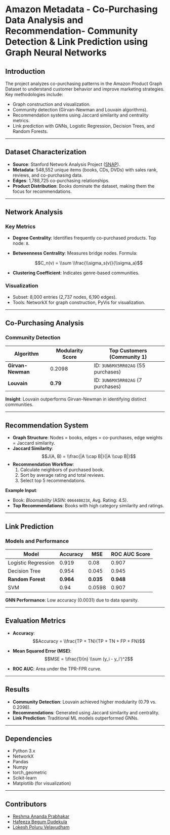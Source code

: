 # Amazon Metadata - Co-Purchasing Data Analysis and Recommendation- Community Detection & Link Prediction using Graph Neural Networks
## Introduction
The project analyzes co-purchasing patterns in the Amazon Product Graph Dataset to understand customer behavior and improve marketing strategies. Key methodologies include:  
- Graph construction and visualization.  
- Community detection (Girvan-Newman and Louvain algorithms).  
- Recommendation systems using Jaccard similarity and centrality metrics.  
- Link prediction with GNNs, Logistic Regression, Decision Trees, and Random Forests.  

---

## Dataset Characterization
- **Source**: Stanford Network Analysis Project ([SNAP](https://snap.stanford.edu/data/amazon0302.html)).  
- **Metadata**: 548,552 unique items (books, CDs, DVDs) with sales rank, reviews, and co-purchasing data.  
- **Edges**: 1,788,725 co-purchasing relationships.  
- **Product Distribution**: Books dominate the dataset, making them the focus for recommendations.  

---

## Network Analysis
### Key Metrics
- **Degree Centrality**: Identifies frequently co-purchased products. Top node: `8`.  
- **Betweenness Centrality**: Measures bridge nodes. Formula:  

  $$C_n(v) = \\sum \\frac{\\sigma_s(v)}{\\sigma_a}$$  

- **Clustering Coefficient**: Indicates genre-based communities.  

### Visualization
- Subset: 8,000 entries (2,737 nodes, 6,190 edges).  
- Tools: NetworkX for graph construction, PyVis for visualization.  

---

## Co-Purchasing Analysis
### Community Detection
| Algorithm       | Modularity Score | Top Customers (Community 1)          |  
|-----------------|------------------|---------------------------------------|  
| **Girvan-Newman** | 0.2098          | ID: `3UN6MX5RR02AG` (55 purchases)    |  
| **Louvain**       | **0.79**        | ID: `3UN6MX5RR02AG` (7 purchases)     |  

**Insight**: Louvain outperforms Girvan-Newman in identifying distinct communities.  

---

## Recommendation System
- **Graph Structure**: Nodes = books, edges = co-purchases, edge weights = Jaccard similarity.  
- **Jaccard Similarity**:  
  $$J(A, B) = \\frac{|A \\cap B|}{|A \\cup B|}$$ 
- **Recommendation Workflow**:  
  1. Calculate neighbors of purchased book.  
  2. Sort by average rating and total reviews.  
  3. Select top 5 recommendations.  

**Example Input**:  
- Book: *Bloomsbility* (ASIN: `006440823X`, Avg. Rating: 4.5).  
- **Top Recommendations**: Books with high category similarity and ratings.  

---

## Link Prediction
### Models and Performance
| Model             | Accuracy | MSE   | ROC AUC Score |  
|-------------------|----------|-------|---------------|  
| Logistic Regression | 0.919   | 0.08  | 0.907         |  
| Decision Tree      | 0.954   | 0.045 | 0.945         |  
| **Random Forest**  | **0.964** | **0.035** | **0.948**     |  
| SVM                | 0.94    | 0.0598 | 0.907         |  

**GNN Performance**: Low accuracy (0.0031) due to data sparsity.  

---

## Evaluation Metrics
- **Accuracy**:  
  $$Accuracy = \\frac{TP + TN}{TP + TN + FP + FN}$$  

- **Mean Squared Error (MSE)**:  
  $$MSE = \\frac{1}{n} \\sum (y_i - y_i')^2$$ 
- **ROC AUC**: Area under the TPR-FPR curve.  

---

## Results
- **Community Detection**: Louvain achieved higher modularity (0.79 vs. 0.2098).  
- **Recommendations**: Generated using Jaccard similarity and centrality.  
- **Link Prediction**: Traditional ML models outperformed GNNs.  

---

## Dependencies

- Python 3.x
- NetworkX
- Pandas
- Numpy
- torch_geometric
- Scikit-learn
- Matplotlib (for visualization)
  
---

## Contributors
- [Reshma Ananda Prabhakar](https://github.com/reshmaananda/)
- [	Hafeeza Begum Dudekula](https://github.com/HafeezaBegum)
- [Lokesh Poluru Velayudham](https://github.com/lokeshvelayudham/)


